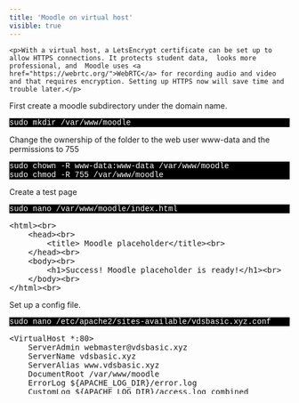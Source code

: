 ```yaml
---
title: 'Moodle on virtual host'
visible: true
---
```


    <p>With a virtual host, a LetsEncrypt certificate can be set up to allow HTTPS connections. It protects student data,  looks more professional, and  Moodle uses <a href="https://webrtc.org/">WebRTC</a> for recording audio and video and that requires encryption. Setting up HTTPS now will save time and trouble later.</p>


<p>First create a moodle subdirectory under the domain name. </p>

 

<p style="font-family:Courier; color:white; background-color:black;">
sudo mkdir /var/www/moodle <br>
</p>


<p>Change the ownership of the folder to the web user www-data and the permissions to 755</p>


<p style="font-family:Courier; color:white; background-color:black;">
sudo chown -R www-data:www-data /var/www/moodle<br>
sudo chmod -R 755 /var/www/moodle<br>
</p>


<p>Create a test page</p>


<p style="font-family:Courier; color:white; background-color:black;">
sudo nano /var/www/moodle/index.html
</p>

 

<pre>
&lt;html&gt;&lt;br&gt;
    &lt;head&gt;&lt;br&gt;
        &lt;title&gt; Moodle placeholder&lt;/title&gt;&lt;br&gt;
    &lt;/head&gt;&lt;br&gt;
    &lt;body&gt;&lt;br&gt;
        &lt;h1&gt;Success! Moodle placeholder is ready!&lt;/h1&gt;&lt;br&gt;
    &lt;/body&gt;&lt;br&gt;
&lt;/html&gt;&lt;br&gt;
</pre>    

<p>Set up a config file.</p>


<p style="font-family:Courier; color:white; background-color:black;">
sudo nano /etc/apache2/sites-available/vdsbasic.xyz.conf
</p>


<p><pre>
&lt;VirtualHost *:80&gt;
    ServerAdmin webmaster@vdsbasic.xyz
    ServerName vdsbasic.xyz
    ServerAlias www.vdsbasic.xyz
    DocumentRoot /var/www/moodle
    ErrorLog ${APACHE_LOG_DIR}/error.log
    CustomLog ${APACHE_LOG_DIR}/access.log combined
&lt;/VirtualHost&gt;
</pre></p>


<p>Apache will be using the etc/apache2/sites-available/000-default.conf file. We are replacing this file with our own. 
</p>

<p style="font-family:Courier; color:white; background-color:black;">sudo a2dissite 000-default.conf</p>
<p style="font-family:Courier; color:white; background-color:black;"><pre>
jimmy@vds2:/var/www$ sudo a2dissite 000-default.conf
Site 000-default disabled.
To activate the new configuration, you need to run:
  systemctl reload apache2
</pre> </p>

<p>
Set up the config file.</p>



<p style="font-family:Courier; color:white; background-color:black;">sudo a2ensite vdsbasic.xyz.conf</p>


<p><pre>
jimmy@vds2:/var/www$ sudo a2ensite vdsbasic.xyz.conf
Enabling site vdsbasic.xyz.
To activate the new configuration, you need to run:
  systemctl reload apache2
 </pre> </p>


<p>Test the configuration for errors.</p>


<p style="font-family:Courier; color:white; background-color:black;"><pre>
Config test
jimmy@vds2:/var/www$ sudo apache2ctl configtest
Syntax OK
</pre> </p>

<p>sudo systemctl restart apache2</p>






